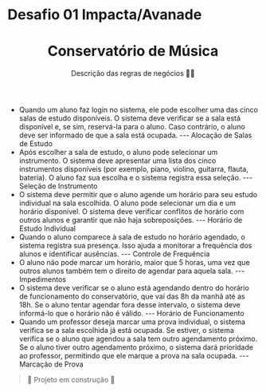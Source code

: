 

# Desafio 01 Impacta/Avanade

<h1 align="center"> Conservatório de Música </h1>
<header>
 Descrição das regras de negócios 🌟🚀

 

</header>
<body>
<ul>
 <li>  	Quando um aluno faz login no sistema, ele pode escolher uma das cinco salas de estudo disponíveis. O sistema deve verificar se a sala está disponível e, se sim, reservá-la para o aluno. Caso contrário, o aluno deve ser informado de que a sala está ocupada.  --- Alocação de Salas de Estudo </li>

<li>  Após escolher a sala de estudo, o aluno pode selecionar um instrumento. O sistema deve apresentar uma lista dos cinco instrumentos disponíveis (por exemplo, piano, violino, guitarra, flauta, bateria). O aluno faz sua escolha e o sistema registra essa seleção.    --- Seleção de Instrumento </li>

<li> O sistema deve permitir que o aluno agende um horário para seu estudo individual na sala escolhida. O aluno pode selecionar um dia e um horário disponível. O sistema deve verificar conflitos de horário com outros alunos e garantir que não haja sobreposições.      --- Horário de Estudo Individual</li>

<li> Quando o aluno comparece à sala de estudo no horário agendado, o sistema registra sua presença. Isso ajuda a monitorar a frequência dos alunos e identificar ausências.     --- Controle de Frequência </li>

<li> O aluno  não pode marcar um horário, maior que 5 horas, uma vez que outros alunos também tem o direito de agendar para aquela sala.       --- Impedimentos </li>


<li> O sistema deve verificar se o aluno está agendando dentro do horário de funcionamento do conservatório, que vai das 8h da manhã até as 18h. Se o aluno tentar agendar fora desse intervalo, o sistema deve informá-lo que o horário não é válido.   --- Horário de Funcionamento</li>

<li> Quando um professor deseja marcar uma prova individual, o sistema verifica se a sala escolhida já está ocupada. Se estiver, o sistema verifica se o aluno que agendou a sala tem outro agendamento próximo. Se o aluno tiver outro agendamento próximo, o sistema dará prioridade ao professor, permitindo que ele marque a prova na sala ocupada.    --- Marcação de Prova </li>
 </ul>


> :construction: Projeto em construção :construction: